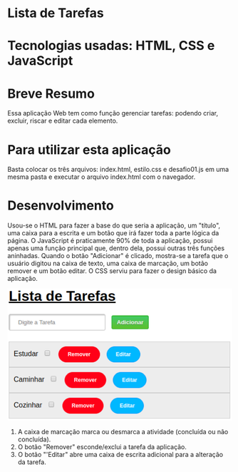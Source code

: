 # Lista de Tarefas

# Tecnologias usadas: HTML, CSS e JavaScript

# Breve Resumo
Essa aplicação Web tem como função gerenciar tarefas: podendo criar, excluir, riscar e editar cada elemento.

# Para utilizar esta aplicação

Basta colocar os três arquivos: index.html, estilo.css e desafio01.js em uma mesma pasta e executar o arquivo index.html com o navegador.

# Desenvolvimento
Usou-se o HTML para fazer a base do que seria a aplicação, um "título", uma caixa para a escrita e um botão
que irá fazer toda a parte lógica da página. O JavaScript é praticamente 90% de toda a aplicação, possui apenas uma
função principal que, dentro dela, possui outras três funções aninhadas. Quando o botão "Adicionar" é clicado,
mostra-se a tarefa que o usuário digitou na caixa de texto, uma caixa de marcação, um botão remover e um botão editar.
O CSS serviu para fazer o design básico da aplicação.

![Lista de Tarefas](https://github.com/natanrochat/EstruturadeDados/blob/master/Desafio01/screenshot/screenshotapp.png)


1. A caixa de marcação marca ou desmarca a atividade (concluída ou não concluída).
2. O botão "Remover" esconde/exclui a tarefa da aplicação.
3. O botão "'Editar" abre uma caixa de escrita adicional para a alteração da tarefa.
